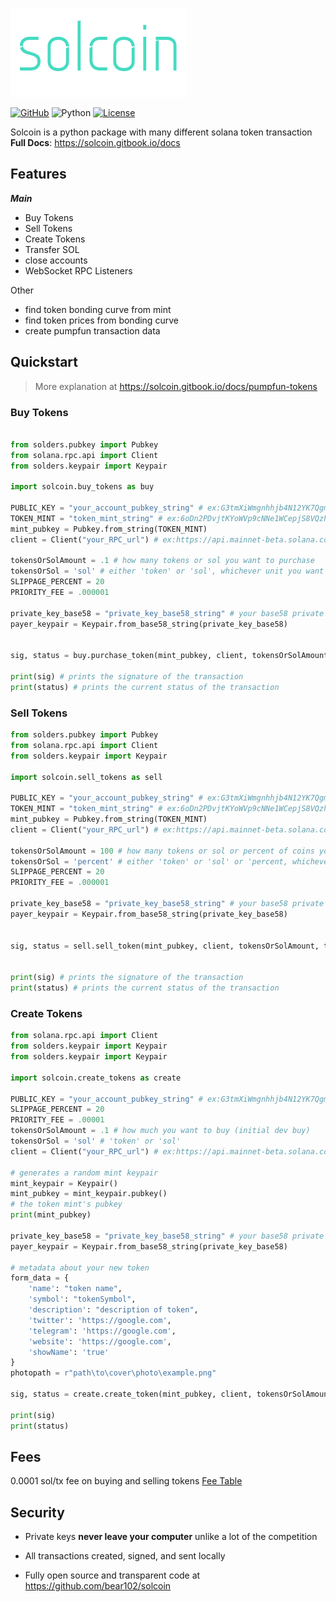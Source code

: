 ![Logo](https://github.com/bear102/solcoin/blob/ad33e6a76674d24d95fd4a864a7afa15ee58127c/img/solcoin.png?raw=True)

<p align="left">
  <a href="https://github.com/bear102/solcoin"><img src="https://img.shields.io/badge/GitHub-bear102-%2312100E.svg?style=flat&logo=github" alt="GitHub"></a>
  <img src="https://img.shields.io/badge/python-blue" alt="Python">
  <a href="https://opensource.org/licenses/MIT"><img src="https://img.shields.io/badge/License-MIT-blue.svg" alt="License"></a>
</p>

Solcoin is a python package with many different solana token transaction
<br>
**Full Docs**: https://solcoin.gitbook.io/docs

## Features
***Main***
* Buy Tokens
* Sell Tokens
* Create Tokens
* Transfer SOL
* close accounts
* WebSocket RPC Listeners

Other
* find token bonding curve from mint
* find token prices from bonding curve
* create pumpfun transaction data

## Quickstart

> More explanation at https://solcoin.gitbook.io/docs/pumpfun-tokens

### Buy Tokens
```python

from solders.pubkey import Pubkey
from solana.rpc.api import Client
from solders.keypair import Keypair
​
import solcoin.buy_tokens as buy
​
PUBLIC_KEY = "your_account_pubkey_string" # ex:G3tmXiWmgnhhjb4N12YK7QgmaqtRaCRaL6i4nx2ueKwr
TOKEN_MINT = "token_mint_string" # ex:6oDn2PDvjtKYoWVp9cNNe1WCepjS8VQzhBRS8qmXpump
mint_pubkey = Pubkey.from_string(TOKEN_MINT)
client = Client("your_RPC_url") # ex:https://api.mainnet-beta.solana.com
​
tokensOrSolAmount = .1 # how many tokens or sol you want to purchase
tokensOrSol = 'sol' # either 'token' or 'sol', whichever unit you want to buy in
SLIPPAGE_PERCENT = 20
PRIORITY_FEE = .000001 
​
private_key_base58 = "private_key_base58_string" # your base58 private key string
payer_keypair = Keypair.from_base58_string(private_key_base58)
​
​
sig, status = buy.purchase_token(mint_pubkey, client, tokensOrSolAmount, tokensOrSol, SLIPPAGE_PERCENT, PUBLIC_KEY, payer_keypair, PRIORITY_FEE)
​
print(sig) # prints the signature of the transaction
print(status) # prints the current status of the transaction
```

### Sell Tokens
```python
from solders.pubkey import Pubkey
from solana.rpc.api import Client
from solders.keypair import Keypair

import solcoin.sell_tokens as sell

PUBLIC_KEY = "your_account_pubkey_string" # ex:G3tmXiWmgnhhjb4N12YK7QgmaqtRaCRaL6i4nx2ueKwr
TOKEN_MINT = "token_mint_string" # ex:6oDn2PDvjtKYoWVp9cNNe1WCepjS8VQzhBRS8qmXpump
mint_pubkey = Pubkey.from_string(TOKEN_MINT)
client = Client("your_RPC_url") # ex:https://api.mainnet-beta.solana.com

tokensOrSolAmount = 100 # how many tokens or sol or percent of coins you own you want to purchase
tokensOrSol = 'percent' # either 'token' or 'sol' or 'percent, whichever unit you want to buy in
SLIPPAGE_PERCENT = 20
PRIORITY_FEE = .000001 

private_key_base58 = "private_key_base58_string" # your base58 private key string
payer_keypair = Keypair.from_base58_string(private_key_base58)


sig, status = sell.sell_token(mint_pubkey, client, tokensOrSolAmount, tokensOrSol, SLIPPAGE_PERCENT, PUBLIC_KEY, payer_keypair, PRIORITY_FEE)


print(sig) # prints the signature of the transaction
print(status) # prints the current status of the transaction
```
### Create Tokens
```python
from solana.rpc.api import Client
from solders.keypair import Keypair
from solders.keypair import Keypair
​
import solcoin.create_tokens as create
​
PUBLIC_KEY = "your_account_pubkey_string" # ex:G3tmXiWmgnhhjb4N12YK7QgmaqtRaCRaL6i4nx2ueKwr
SLIPPAGE_PERCENT = 20
PRIORITY_FEE = .00001
tokensOrSolAmount = .1 # how much you want to buy (initial dev buy)
tokensOrSol = 'sol' # 'token' or 'sol'
client = Client("your_RPC_url") # ex:https://api.mainnet-beta.solana.com
​
# generates a random mint keypair
mint_keypair = Keypair()
mint_pubkey = mint_keypair.pubkey()
# the token mint's pubkey
print(mint_pubkey)
​
private_key_base58 = "private_key_base58_string" # your base58 private key string
payer_keypair = Keypair.from_base58_string(private_key_base58)
​
# metadata about your new token
form_data = {
    'name': "token name",
    'symbol': "tokenSymbol",
    'description': "description of token",
    'twitter': 'https://google.com',
    'telegram': 'https://google.com',
    'website': 'https://google.com',
    'showName': 'true'
}
photopath = r"path\to\cover\photo\example.png"
​
sig, status = create.create_token(mint_pubkey, client, tokensOrSolAmount, tokensOrSol, SLIPPAGE_PERCENT, PUBLIC_KEY, payer_keypair, PRIORITY_FEE, form_data, photopath, mint_keypair)
​
print(sig)
print(status)
```
## Fees
0.0001 sol/tx fee on buying and selling tokens
[Fee Table](https://app.gitbook.com/o/8xxOO6VLhA1jpAKdlogo/s/TdmaylEM2A8iOQ6ExecB/~/changes/4/info/fees)

## Security
- Private keys **never leave your computer** unlike a lot of the competition

- All transactions created, signed, and sent locally

- Fully open source and transparent code at https://github.com/bear102/solcoin